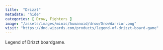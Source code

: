 ```yaml
---
title:  "Drizzt"
metadate: "hide"
categories: [ Drow, Fighters ]
image: "/assets/images/minis/humanoid/drow/DrowWarrior.png"
visit: "https://dnd.wizards.com/products/legend-of-drizzt-board-game"
---
```

Legend of Drizzt boardgame.
